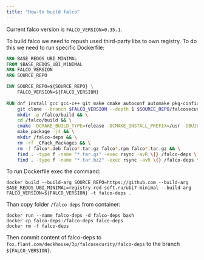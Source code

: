 ```yaml
---
title: "How-to build falco"
---
```


Current falco version is `FALCO_VERSION=0.35.1`.

To build falco we need to repush used third-party libs to own registry. To do this we need to run specific Dockerfile:

```dockerfile
ARG BASE_REDOS_UBI_MINIMAL
FROM $BASE_REDOS_UBI_MINIMAL
ARG FALCO_VERSION
ARG SOURCE_REPO

ENV SOURCE_REPO=${SOURCE_REPO} \
    FALCO_VERSION=${FALCO_VERSION}
    
RUN dnf install gcc gcc-c++ git make cmake autoconf automake pkg-config patch libtool elfutils-libelf-devel diffutils which perl-FindBin clang llvm rpm-build bpftool rsync wget && \
    git clone --branch $FALCO_VERSION --depth 1 $SOURCE_REPO/falcosecurity/falco.git && \
    mkdir -p /falco/build && \
    cd /falco/build && \
    cmake -DCMAKE_BUILD_TYPE=release -DCMAKE_INSTALL_PREFIX=/usr -DBUILD_DRIVER=OFF -DBUILD_BPF=OFF -DBUILD_FALCO_MODERN_BPF=ON -DBUILD_WARNINGS_AS_ERRORS=OFF -DFALCO_VERSION=$FALCO_VERSION -DUSE_BUNDLED_DEPS=ON /falco && \
    make package -j4 && \
    mkdir /falco-deps && \
    rm -rf _CPack_Packages && \
    rm -f falco*.deb falco*.tar.gz falco*.rpm falco*.tar.gz && \
    find . -type f -name "*.tar.gz" -exec rsync -avR \{} /falco-deps \; && \
    find . -type f -name "*.tar.bz2" -exec rsync -avR \{} /falco-deps \; && \
```

To run Dockerfile exec the command:

```shell
docker build --build-arg SOURCE_REPO=https://github.com --build-arg BASE_REDOS_UBI_MINIMAL=registry.red-soft.ru/ubi7-minimal --build-arg FALCO_VERSION=${FALCO_VERSION} -t falco-deps .
```

Than copy folder `/falco-deps` from container:

```shell
docker run --name falco-deps -d falco-deps bash
docker cp falco-deps:/falco-deps falco-deps
docker rm -f falco-deps
```

Then commit content of falco-deps to `fox.flant.com/deckhouse/3p/falcosecurity/falco-deps` to the branch `${FALCO_VERSION}`.
